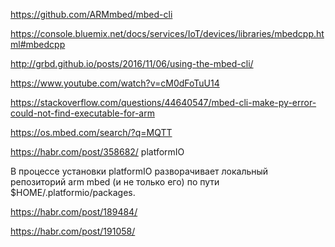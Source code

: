 <https://github.com/ARMmbed/mbed-cli>  

<https://console.bluemix.net/docs/services/IoT/devices/libraries/mbedcpp.html#mbedcpp>

<http://grbd.github.io/posts/2016/11/06/using-the-mbed-cli/>

<https://www.youtube.com/watch?v=cM0dFoTuU14>

<https://stackoverflow.com/questions/44640547/mbed-cli-make-py-error-could-not-find-executable-for-arm>

<https://os.mbed.com/search/?q=MQTT>



<https://habr.com/post/358682/>    platformIO

В процессе установки platformIO разворачивает локальный репозиторий arm mbed (и не только его) 
по пути $HOME/.platformio/packages. 

<https://habr.com/post/189484/>

<https://habr.com/post/191058/>

